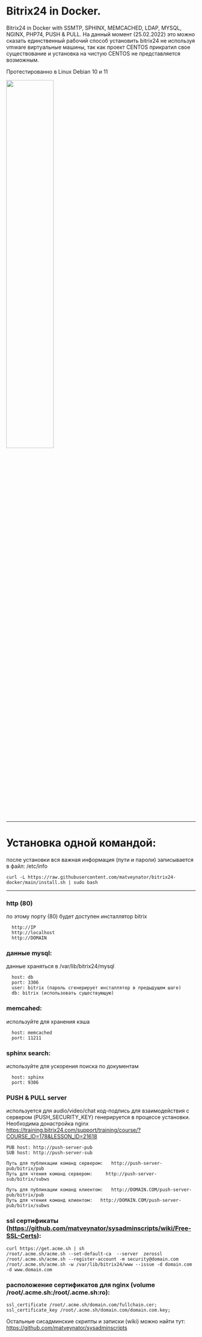 # Bitrix24 in Docker.
Bitrix24 in Docker with SSMTP, SPHINX, MEMCACHED, LDAP, MYSQL, NGINX, PHP74, PUSH & PULL.
На данный момент (25.02.2022) это  можно сказать единственный рабочий способ установить 
bitrix24 не используя vmware виртуальные машины, так как проект CENTOS прикратил свое 
существование и установка на чистую CENTOS не представляется возможным.

Протестированно в Linux Debian 10 и 11

<img src="https://repository-images.githubusercontent.com/463467104/1dee8021-e984-4165-950b-5b44fd789504" width="50%">


**************************************************************************************************

# Установка одной командой: 
после установки вся важная информация (пути и пароли) записывается в файл: /etc/info

```
curl -L https://raw.githubusercontent.com/matveynator/bitrix24-docker/main/install.sh | sudo bash
```
**************************************************************************************************

### http (80)
по этому порту (80) будет доступен инсталлятор bitrix
```
  http://IP 
  http://localhost
  http://DOMAIN
```

### данные mysql:
данные храняться в /var/lib/bitrix24/mysql
```
  host: db
  port: 3306
  user: bitrix (пароль сгенерирует инсталлятор в предыдущем шаге)
  db: bitrix (использовать существующую)
```

### memcahed:
используйте для хранения кэша
```
  host: memcached
  port: 11211
```

### sphinx search:
используйте для ускорения поиска по документам
```
  host: sphinx
  port: 9306
```

### PUSH & PULL server
используется для audio/video/chat 
код-подпись для взаимодействия с сервером (PUSH_SECURITY_KEY) генерируется в процессе установки.
Необходима донастройка nginx https://training.bitrix24.com/support/training/course/?COURSE_ID=178&LESSON_ID=21618
```
PUB host: http://push-server-pub
SUB host: http://push-server-sub

Путь для публикации команд сервером:   http://push-server-pub/bitrix/pub
Путь для чтения команд сервером:     http://push-server-sub/bitrix/subws

Путь для публикации команд клиентом:   http://DOMAIN.COM/push-server-pub/bitrix/pub
Путь для чтения команд клиентом:   http://DOMAIN.COM/push-server-pub/bitrix/subws
```

### ssl сертификаты (https://github.com/matveynator/sysadminscripts/wiki/Free-SSL-Certs): 
```
curl https://get.acme.sh | sh
/root/.acme.sh/acme.sh --set-default-ca  --server  zerossl
/root/.acme.sh/acme.sh --register-account -m security@domain.com
/root/.acme.sh/acme.sh -w /var/lib/bitrix24/www --issue -d domain.com -d www.domain.com
```

### расположение сертификатов для nginx (volume /root/.acme.sh:/root/.acme.sh:ro):
```
ssl_certificate /root/.acme.sh/domain.com/fullchain.cer;
ssl_certificate_key /root/.acme.sh/domain.com/domain.com.key;
```

Остальные сисадминские скрипты и записки (wiki) можно найти тут: https://github.com/matveynator/sysadminscripts

